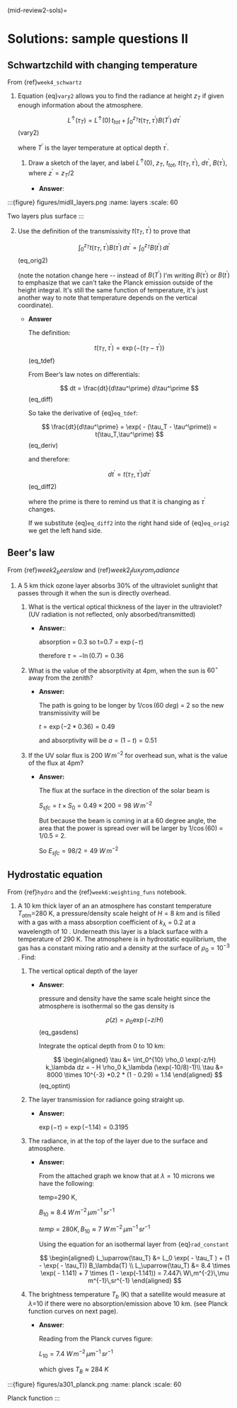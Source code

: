 (mid-review2-sols)=
# Solutions: sample questions II

## Schwartzchild with changing temperature

From {ref}`week4_schwartz`

1. Equation {eq}`vary2` allows you to find the radiance at
   height $z_T$ if given enough information about the atmosphere.

   $$
   L^\uparrow (\tau_T) = L^\uparrow (0) \, t_{tot} + \int_0^{z_T} t(\tau_T, \tau^\prime) B(T^\prime)\, d\tau^\prime
   $$ (vary2)

   where $T^\prime$ is the layer temperature at optical depth $\tau^\prime$.

   1. Draw a sketch of the layer, and label $L^\uparrow (0)$,
      $z_T$, $t_{tot}$, $t(\tau_T,\tau^\prime)$,
      $d\tau^\prime$, $B(\tau^\prime)$, where
      $z^\prime= z_T/2$

      - **Answer**:

:::{figure} figures/midII_layers.png
:name: layers
:scale: 60

Two layers plus surface
:::


   2. Use the definition of the transmissivity
      $t(\tau_T, \tau^\prime)$ to prove that

      $$
      \int_0^{z_T} t(\tau_T,\tau^\prime) B(\tau^\prime)\, d\tau^\prime = \int_0^{z_T} B(t^\prime)\, dt^\prime
      $$ (eq_orig2)

      (note the notation change here -- instead of $B(T^\prime)$ I'm writing $B(\tau^\prime)$ or $B(t^\prime)$ to emphasize
      that we can't take the Planck emission outside of the height integral. It's still the same function of temperature,
      it's just another way to note that temperature depends on the vertical coordinate).

      - **Answer**

        The definition:

        $$
        t(\tau_T,\tau^\prime) = \exp( - (\tau_T - \tau^\prime))
        $$ (eq_tdef)

        From Beer’s law notes on differentials:

        $$
        dt = \frac{dt}{d\tau^\prime} d\tau^\prime
        $$ (eq_diff)

        So take the derivative of {eq}`eq_tdef`:

        $$
        \frac{dt}{d\tau^\prime} = \exp( - (\tau_T - \tau^\prime)) = t(\tau_T,\tau^\prime)
        $$ (eq_deriv)

        and therefore:

        $$
        dt^\prime = t(\tau_T,\tau^\prime) d\tau^\prime
        $$ (eq_diff2)

        where the prime is there to remind us that it is changing as $\tau^\prime$
        changes.

        If we substitute {eq}`eq_diff2` into the right hand side
        of {eq}`eq_orig2` we get the left hand side.

## Beer's law

From {ref}$week2_beerslaw$ and {ref}$week2_flux_from_radiance$

1. A 5 km thick ozone layer absorbs 30% of the ultraviolet sunlight that
   passes through it when the sun is directly overhead.

   1. What is the vertical optical thickness of the layer in the
      ultraviolet? (UV radiation is not reflected, only
      absorbed/transmitted)

      - **Answer:**:

        absorption = 0.3 so t=0.7 = $\exp(-\tau)$

        therefore $\tau = -\ln(0.7) = 0.36$

   2. What is the value of the absorptivity at 4pm, when the sun is
      $60^\circ$ away from the zenith?

      - **Answer:**

        The path is going to be longer by $1/\cos(60\ deg)$ = 2 so the new
        transmissivity will be

        $t = \exp( - 2 * 0.36) = 0.49$

        and absorptivity will be $a = (1 - t) = 0.51$

   3. If the UV solar flux is 200 $W\,m^{-2}$ for overhead sun, what is the value of
      the flux at 4pm?

      - **Answer:**

        The flux at the surface in the direction of the solar beam is

        $S_{sfc} = t \times S_0 = 0.49 \times 200 = 98\ W\,m^{-2}$

        But because the beam is coming in at a 60 degree angle, the area
        that the power is spread over will be larger by $1/\cos(60)$ =
        1/0.5 = 2.

        So $E_{sfc} = 98/2 = 49\ W\,m^{-2}$

## Hydrostatic equation

 From {ref}`hydro` and the {ref}`week6:weighting_funs` notebook.

 1. A 10 km thick layer of an an atmosphere has constant temperature
    $T_{atm}$=280 K, a pressure/density scale height of
    $H=8\ km$ and is filled with a gas with a mass absorption
    coefficient of $k_\lambda$ = 0.2 at a wavelength of 10 .
    Underneath this layer is a black surface with a temperature of 290 K.
    The atmosphere is in hydrostatic equilibrium, the gas has a constant
    mixing ratio and a density at the surface of $\rho_0 = 10^{-3}$
    . Find:

    1. The vertical optical depth of the layer

       - **Answer**:

         pressure and density have the same scale height since the
         atmosphere is isothermal so the gas density is

         $$
         \rho(z) = \rho_0 \exp( -z/H)
         $$ (eq_gasdens)

         Integrate the optical depth from 0 to 10 km:

         $$
         \begin{aligned}
         \tau &= \int_0^{10} \rho_0 \exp(-z/H) k_\lambda dz = - H \rho_0 k_\lambda (\exp(-10/8)-1)\\
         \tau &= 8000 \times 10^{-3} *0.2 * (1 - 0.29) = 1.14
         \end{aligned}
         $$ (eq_optint)

    2. The layer transmission for radiance going straight up.

       - **Answer:**

         $\exp(-\tau) = \exp(-1.14) = 0.3195$

    3. The radiance, in at the top of the layer due to the surface and
       atmosphere.

       - **Answer:**

         From the attached graph we know that at $\lambda=10$ microns we have the
         following:

         temp=290 K,

         $B_{10} \approx 8.4\ W\,m^{-2}\,\mu m^{-1}\,sr^{-1}$

         $temp=280 K, B_{10} \approx 7\ W\,m^{-2}\,\mu m^{-1}\,sr^{-1}$

         Using the equation for an isothermal layer from {eq}`rad_constant`

         $$
         \begin{aligned}
           L_\uparrow(\tau_T) &= L_0 \exp( - \tau_T ) + (1 - \exp( - \tau_T)) B_\lambda(T) \\
           L_\uparrow(\tau_T) &= 8.4 \times \exp( - 1.141) + 7 \times (1 - \exp(-1.141)) = 7.447\ W\,m^{-2}\,\mu m^{-1}\,sr^{-1}
          \end{aligned}
         $$

    4. The brightness temperature $T_b$ (K) that a satellite would
       measure at $\lambda$=10 if there were no
       absorption/emission above 10 km. (see Planck function curves on
       next page).

       - **Answer**:

         Reading from the Planck curves figure:

         $L_{10} = 7.4\ W\,m^{-2}\,\mu m^{-1}\,sr^{-1}$

         which gives $T_{B} \approx 284\ K$

:::{figure} figures/a301_planck.png
:name: planck
:scale: 60

Planck function
:::

